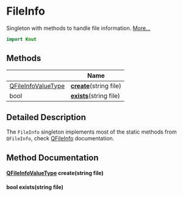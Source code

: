 # FileInfo

Singleton with methods to handle file information. [More...](#detailed-description)

```qml
import Knut
```

## Methods

| | Name |
|-|-|
|[QFileInfoValueType](../knut/qfileinfovaluetype.md) |**[create](#create)**(string file)|
|bool |**[exists](#exists)**(string file)|

## Detailed Description

The `FileInfo` singleton implements most of the static methods from `QFileInfo`, check
[QFileInfo](https://doc.qt.io/qt-6/qfileinfo.html) documentation.

## Method Documentation

#### <a name="create"></a>[QFileInfoValueType](../knut/qfileinfovaluetype.md) **create**(string file)

#### <a name="exists"></a>bool **exists**(string file)
